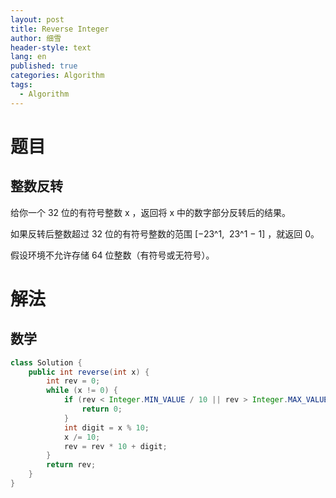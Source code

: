 ```yaml
---
layout: post
title: Reverse Integer
author: 细雪
header-style: text
lang: en
published: true
categories: Algorithm
tags:
  - Algorithm
---
```


# 题目
## 整数反转
给你一个 32 位的有符号整数 x ，返回将 x 中的数字部分反转后的结果。

如果反转后整数超过 32 位的有符号整数的范围 [−23^1,  23^1 − 1] ，就返回 0。

假设环境不允许存储 64 位整数（有符号或无符号）。

   
# 解法
## 数学
``` java
class Solution {
    public int reverse(int x) {
        int rev = 0;
        while (x != 0) {
            if (rev < Integer.MIN_VALUE / 10 || rev > Integer.MAX_VALUE / 10) {
                return 0;
            }
            int digit = x % 10;
            x /= 10;
            rev = rev * 10 + digit;
        }
        return rev;
    }
}
```